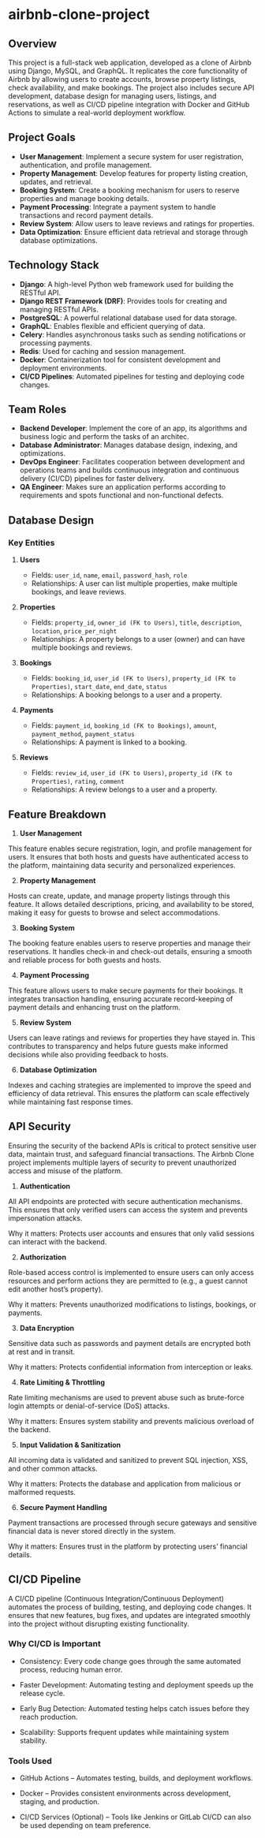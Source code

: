 # airbnb-clone-project

## Overview
This project is a full-stack web application, developed as a clone of Airbnb using Django, MySQL, and GraphQL. It replicates the core functionality of Airbnb by allowing users to create accounts, browse property listings, check availability, and make bookings. The project also includes secure API development, database design for managing users, listings, and reservations, as well as CI/CD pipeline integration with Docker and GitHub Actions to simulate a real-world deployment workflow.





## Project Goals  
- **User Management**: Implement a secure system for user registration, authentication, and profile management.  
- **Property Management**: Develop features for property listing creation, updates, and retrieval.  
- **Booking System**: Create a booking mechanism for users to reserve properties and manage booking details.  
- **Payment Processing**: Integrate a payment system to handle transactions and record payment details.  
- **Review System**: Allow users to leave reviews and ratings for properties.  
- **Data Optimization**: Ensure efficient data retrieval and storage through database optimizations.  
  


 ## Technology Stack  
- **Django**: A high-level Python web framework used for building the RESTful API.  
- **Django REST Framework (DRF)**: Provides tools for creating and managing RESTful APIs.  
- **PostgreSQL**: A powerful relational database used for data storage.  
- **GraphQL**: Enables flexible and efficient querying of data.  
- **Celery**: Handles asynchronous tasks such as sending notifications or processing payments.  
- **Redis**: Used for caching and session management.  
- **Docker**: Containerization tool for consistent development and deployment environments.  
- **CI/CD Pipelines**: Automated pipelines for testing and deploying code changes.


## Team Roles

- **Backend Developer**: Implement the core of an app, its algorithms and business logic and perform the tasks of an architec.
- **Database Administrator**: Manages database design, indexing, and optimizations. 
- **DevOps Engineer**: Facilitates cooperation between development and operations teams and builds continuous integration and continuous delivery (CI/CD) pipelines for faster delivery.
- **QA Engineer**: Makes sure an application performs according to requirements and spots functional and non-functional defects.

  
 ## Database Design

 ### Key Entities  

1. **Users**  
   - Fields: `user_id`, `name`, `email`, `password_hash`, `role`  
   - Relationships: A user can list multiple properties, make multiple bookings, and leave reviews.  

2. **Properties**  
   - Fields: `property_id`, `owner_id (FK to Users)`, `title`, `description`, `location`, `price_per_night`  
   - Relationships: A property belongs to a user (owner) and can have multiple bookings and reviews.  

3. **Bookings**  
   - Fields: `booking_id`, `user_id (FK to Users)`, `property_id (FK to Properties)`, `start_date`, `end_date`, `status`  
   - Relationships: A booking belongs to a user and a property.  

4. **Payments**  
   - Fields: `payment_id`, `booking_id (FK to Bookings)`, `amount`, `payment_method`, `payment_status`  
   - Relationships: A payment is linked to a booking.  

5. **Reviews**  
   - Fields: `review_id`, `user_id (FK to Users)`, `property_id (FK to Properties)`, `rating`, `comment`  
   - Relationships: A review belongs to a user and a property.


## Feature Breakdown

  1. **User Management**

This feature enables secure registration, login, and profile management for users. It ensures that both hosts and guests have authenticated access to the platform, maintaining data security and personalized experiences.

2. **Property Management**

Hosts can create, update, and manage property listings through this feature. It allows detailed descriptions, pricing, and availability to be stored, making it easy for guests to browse and select accommodations.

3. **Booking System**

The booking feature enables users to reserve properties and manage their reservations. It handles check-in and check-out details, ensuring a smooth and reliable process for both guests and hosts.

4. **Payment Processing**

This feature allows users to make secure payments for their bookings. It integrates transaction handling, ensuring accurate record-keeping of payment details and enhancing trust on the platform.

5. **Review System**

Users can leave ratings and reviews for properties they have stayed in. This contributes to transparency and helps future guests make informed decisions while also providing feedback to hosts.

6. **Database Optimization**

Indexes and caching strategies are implemented to improve the speed and efficiency of data retrieval. This ensures the platform can scale effectively while maintaining fast response times.



## API Security

Ensuring the security of the backend APIs is critical to protect sensitive user data, maintain trust, and safeguard financial transactions. The Airbnb Clone project implements multiple layers of security to prevent unauthorized access and misuse of the platform.

1. **Authentication**

All API endpoints are protected with secure authentication mechanisms. This ensures that only verified users can access the system and prevents impersonation attacks.

Why it matters: Protects user accounts and ensures that only valid sessions can interact with the backend.

2. **Authorization**

Role-based access control is implemented to ensure users can only access resources and perform actions they are permitted to (e.g., a guest cannot edit another host’s property).

Why it matters: Prevents unauthorized modifications to listings, bookings, or payments.

3. **Data Encryption**

Sensitive data such as passwords and payment details are encrypted both at rest and in transit.

Why it matters: Protects confidential information from interception or leaks.

4. **Rate Limiting & Throttling**

Rate limiting mechanisms are used to prevent abuse such as brute-force login attempts or denial-of-service (DoS) attacks.

Why it matters: Ensures system stability and prevents malicious overload of the backend.

5. **Input Validation & Sanitization**

All incoming data is validated and sanitized to prevent SQL injection, XSS, and other common attacks.

Why it matters: Protects the database and application from malicious or malformed requests.

6. **Secure Payment Handling**

Payment transactions are processed through secure gateways and sensitive financial data is never stored directly in the system.

Why it matters: Ensures trust in the platform by protecting users’ financial details.


## CI/CD Pipeline

A CI/CD pipeline (Continuous Integration/Continuous Deployment) automates the process of building, testing, and deploying code changes. It ensures that new features, bug fixes, and updates are integrated smoothly into the project without disrupting existing functionality.

### Why CI/CD is Important

- Consistency: Every code change goes through the same automated process, reducing human error.

- Faster Development: Automating testing and deployment speeds up the release cycle.

- Early Bug Detection: Automated testing helps catch issues before they reach production.

- Scalability: Supports frequent updates while maintaining system stability.

### Tools Used

- GitHub Actions – Automates testing, builds, and deployment workflows.

- Docker – Provides consistent environments across development, staging, and production.

- CI/CD Services (Optional) – Tools like Jenkins or GitLab CI/CD can also be used depending on team preference.
